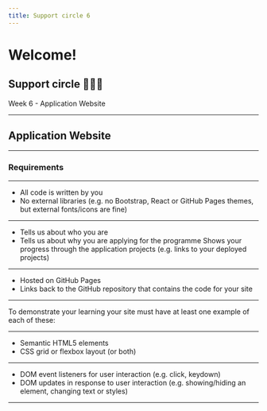 ```yaml
---
title: Support circle 6
---
```


# Welcome!

## Support circle 👩🏽‍💻

Week 6 - Application Website

---

<!-- {.secondary inverted} -->

## Application Website

---

### Requirements

---

- All code is written by you
- No external libraries (e.g. no Bootstrap, React or GitHub Pages themes, but external fonts/icons are fine)

---

- Tells us about who you are
- Tells us about why you are applying for the programme
  Shows your progress through the application projects (e.g. links to your deployed projects)

---

- Hosted on GitHub Pages
- Links back to the GitHub repository that contains the code for your site

---

To demonstrate your learning your site must have at least one example of each of these:

---

- Semantic HTML5 elements
- CSS grid or flexbox layout (or both)

---

- DOM event listeners for user interaction (e.g. click, keydown)
- DOM updates in response to user interaction (e.g. showing/hiding an element, changing text or styles)

---
